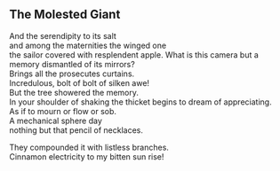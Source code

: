 The Molested Giant
------------------
And the serendipity to its salt  
and among the maternities the winged one  
the sailor covered with resplendent apple. What is this camera but a memory dismantled of its mirrors?  
Brings all the prosecutes curtains.  
Incredulous, bolt of bolt of silken awe!  
But the tree showered the memory.  
In your shoulder of shaking the thicket begins to dream of appreciating.  
As if to mourn or flow or sob.  
A mechanical sphere day  
nothing but that pencil of necklaces.  
  
They compounded it with listless branches.  
Cinnamon electricity to my bitten sun rise!  
